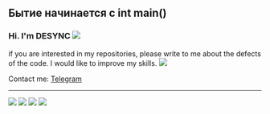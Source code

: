 ## Бытие начинается с int main()
### Hi. I'm DESYNC <img src="https://cdn.betterttv.net/emote/5e0fbf8e3267f72103fd39f3/1x"/>

if you are interested in my repositories, please write to me about the defects of the code. I would like to improve my skills. <img src="https://cdn.betterttv.net/emote/5d63e543375afb1da9a68a5a/1x"/>

Contact me: [Telegram](https://t.me/D35YNC)

---

<img src="https://cdn.betterttv.net/emote/5c85dd4b2bc49a0419824494/3x"/> <img src="https://cdn.betterttv.net/emote/5c85dd4b2bc49a0419824494/3x"/> <img src="https://cdn.betterttv.net/emote/5c85dd4b2bc49a0419824494/3x"/> <img src="https://cdn.betterttv.net/emote/5c85dd4b2bc49a0419824494/3x"/>
<!--
**D35YNC/D35YNC** is a ✨ _special_ ✨ repository because its `README.md` (this file) appears on your GitHub profile.
### Hi there 👋

Here are some ideas to get you started:

- 🔭 I’m currently working on ...
- 🌱 I’m currently learning ...
- 👯 I’m looking to collaborate on ...
- 🤔 I’m looking for help with ...
- 💬 Ask me about ...
- 📫 How to reach me: ...
- 😄 Pronouns: ...
- ⚡ Fun fact: ...
-->
